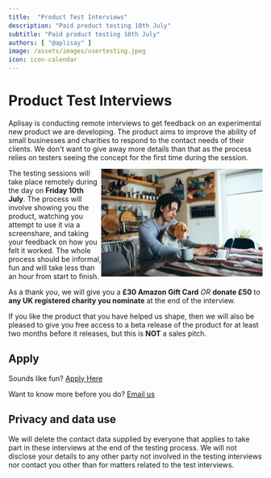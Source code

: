 ```yaml
---
title:  "Product Test Interviews"
description: "Paid product testing 10th July"
subtitle: "Paid product testing 10th July"
authors: [ "@aplisay" ]
image: /assets/images/usertesting.jpeg
icon: icon-calendar
---
```

# Product Test Interviews

Aplisay is conducting remote interviews to get feedback on an experimental new product we are developing. The product aims to improve the ability of small businesses and charities to respond to the contact needs of their clients. We don't want to give away more details than that as the process relies on testers seeing the concept for the first time during the session.

<img align="right" width="320" src="assets/usertesting.jpeg"> The testing sessions will take place remotely during the day on **Friday 10th July**. The process will involve showing you the product, watching you attempt to use it via a screenshare, and taking your feedback on how you felt it worked. The whole process should be informal, fun and will take less than an hour from start to finish.

As a thank you, we will give you a **£30 Amazon Gift Card** *OR* **donate £50** to **any UK registered charity you nominate** at the end of the interview.

If you like the product that you have helped us shape, then we will also be pleased to give you free access to a beta release of the product for at least two months before it releases, but this is **NOT** a sales pitch.

## Apply

Sounds like fun? [Apply Here](https://forms.gle/a32RsuuH2FvBLU1M9)

Want to know more before you do? [Email us](mailto:hello@aplisay.com?subject=user%20testing%20on%2010th%20July)

## Privacy and data use

We will delete the contact data supplied by everyone that applies to take part in these interviews at the end of the testing process. We will not disclose your details to any other party not involved in the testing interviews nor contact you other than for matters related to the test interviews.
